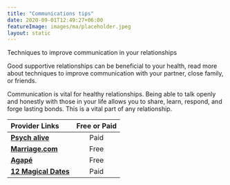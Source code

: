 ```yaml
---
title: "Communications tips"
date: 2020-09-01T12:49:27+06:00
featureImage: images/ma/placeholder.jpeg
layout: static
---
```


Techniques to improve communication in your relationships

Good supportive relationships can be beneficial to your health, read more about techniques to improve communication with your partner, close family, or friends.

Communication is vital for healthy relationships. Being able to talk openly and honestly with those in your life allows you to share, learn, respond, and forge lasting bonds. This is a vital part of any relationship.

| Provider Links      | Free or Paid  |  
| :-----------          | :--------------:      |  
| [**Psych alive**](https://www.psychalive.org/top-10-effective-communication-techniques-couples/) | Paid | 
| [**Marriage.com**](https://www.marriage.com/advice/communication/easy-games-that-can-help-fix-bad-communication/) | Free | 
| [**Agapé**](https://www.getdailyagape.com/) | Free | 
| [**12 Magical Dates**](https://www.12magicaldates.com/reignite-marriage-relationship?r_done=1) | Paid | 
  

<br/><br/>






